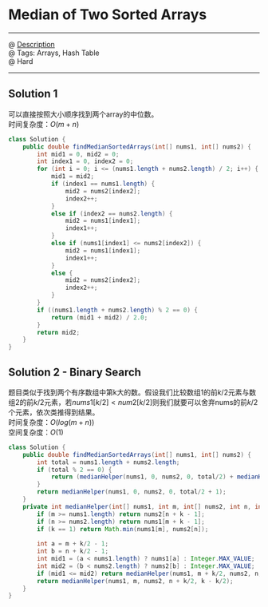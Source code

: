# Median of Two Sorted Arrays
------------------
@ [Description](https://leetcode.com/problems/median-of-two-sorted-arrays/)  
@ Tags: Arrays, Hash Table  
@ Hard

------------------

## Solution 1
可以直接按照大小顺序找到两个array的中位数。  
时间复杂度：$O(m+n)$  
```java
class Solution {
    public double findMedianSortedArrays(int[] nums1, int[] nums2) {
        int mid1 = 0, mid2 = 0;
        int index1 = 0, index2 = 0;
        for (int i = 0; i <= (nums1.length + nums2.length) / 2; i++) {
            mid1 = mid2;
            if (index1 == nums1.length) {
                mid2 = nums2[index2];
                index2++;
            }
            else if (index2 == nums2.length) {
                mid2 = nums1[index1];
                index1++;
            }
            else if (nums1[index1] <= nums2[index2]) {
                mid2 = nums1[index1];
                index1++;
            }
            else {
                mid2 = nums2[index2];
                index2++;
            }
        }
        if ((nums1.length + nums2.length) % 2 == 0) {
            return (mid1 + mid2) / 2.0;
        }
        return mid2;
    }
}
```

## Solution 2 - Binary Search
题目类似于找到两个有序数组中第k大的数。假设我们比较数组1的前$k/2$元素与数组2的前$k/2$元素，若$nums1[k/2] < num2[k/2]$则我们就要可以舍弃nums的前$k/2$个元素，依次类推得到结果。  
时间复杂度：$O(log(m+n))$  
空间复杂度：$O(1)$

```java
class Solution {
    public double findMedianSortedArrays(int[] nums1, int[] nums2) {
        int total = nums1.length + nums2.length;
        if (total % 2 == 0) {
            return (medianHelper(nums1, 0, nums2, 0, total/2) + medianHelper(nums1, 0, nums2, 0, total/2 + 1)) / 2.0;
        }
        return medianHelper(nums1, 0, nums2, 0, total/2 + 1);
    }
    private int medianHelper(int[] nums1, int m, int[] nums2, int n, int k) {
        if (m >= nums1.length) return nums2[n + k - 1];
        if (n >= nums2.length) return nums1[m + k - 1];
        if (k == 1) return Math.min(nums1[m], nums2[n]);
        
        int a = m + k/2 - 1;
        int b = n + k/2 - 1;
        int mid1 = (a < nums1.length) ? nums1[a] : Integer.MAX_VALUE;
        int mid2 = (b < nums2.length) ? nums2[b] : Integer.MAX_VALUE;
        if (mid1 <= mid2) return medianHelper(nums1, m + k/2, nums2, n, k - k/2);
        return medianHelper(nums1, m, nums2, n + k/2, k - k/2);
    }
}
```